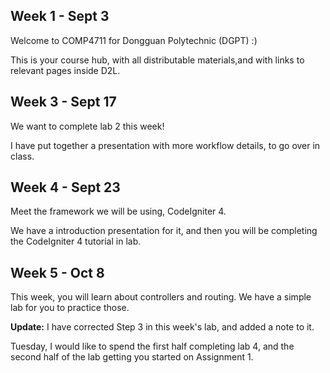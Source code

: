 ## Week 1 - Sept 3

Welcome to COMP4711 for Dongguan Polytechnic (DGPT) :)

This is your course hub, with all distributable materials,and with links
to relevant pages inside D2L.

## Week 3 - Sept 17

We want to complete lab 2 this week!

I have put together a presentation with more workflow details, to go over in class.

## Week 4 - Sept 23

Meet the framework we will be using, CodeIgniter 4.

We have a introduction presentation for it, and then
you will be completing the CodeIgniter 4 tutorial in lab.

## Week 5 - Oct 8

This week, you will learn about controllers and routing.
We have a simple lab for you to practice those.

**Update:** I have corrected Step 3 in this week's lab,
and added a note to it.

Tuesday, I would like to spend the first half completing lab 4,
and the second half of the lab getting you started on
Assignment 1.
